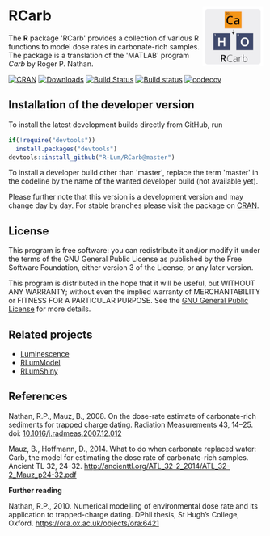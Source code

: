 RCarb <img width=120px src="docs/img/Logo_RCarb.png" align="right" />
===================================================================

The **R** package 'RCarb' provides a collection of various R functions to model dose rates
in carbonate-rich samples. The package is a translation of the 'MATLAB' program *Carb* by Roger P. Nathan.

[![CRAN](http://www.r-pkg.org/badges/version/RCarb)](http://cran.rstudio.com/package=RCarb)
[![Downloads](http://cranlogs.r-pkg.org/badges/grand-total/RCarb)](http://www.r-pkg.org/pkg/RCarb)
[![Build Status](https://travis-ci.org/R-Lum/RCarb.svg?branch=master)](https://travis-ci.org/R-Lum/RCarb)
[![Build status](https://ci.appveyor.com/api/projects/status/bjfy5lkqblrgvo15?svg=true)](https://ci.appveyor.com/project/RLumSK/rcarb)
[![codecov](https://codecov.io/gh/R-Lum/RCarb/branch/master/graph/badge.svg)](https://codecov.io/gh/R-Lum/RCarb)


## Installation of the developer version

To install the latest development builds directly from GitHub, run

```r
if(!require("devtools"))
  install.packages("devtools")
devtools::install_github("R-Lum/RCarb@master")
```

To install a developer build other than 'master', replace the term 'master' in the codeline by the name
of the wanted developer build (not available yet). 

Please further note that this version is a development version and may change day by day. 
For stable branches please visit the package on [CRAN](http://cran.rstudio.com/package=RCarb).

## License

This program is free software: you can redistribute it and/or modify it under the terms of the 
GNU General Public License as published by the Free Software Foundation, either version 3 of the License, or any later version.

This program is distributed in the hope that it will be useful, but WITHOUT ANY WARRANTY; without even the implied warranty of MERCHANTABILITY or FITNESS FOR A PARTICULAR PURPOSE. See the [GNU General Public License](https://github.com/R-Lum/RCarb/blob/master/LICENSE) for more details.

## Related projects 

* [Luminescence](https://github.com/R-Lum/Luminescence)
* [RLumModel](https://github.com/R-Lum/RLumModel)
* [RLumShiny](https://github.com/R-Lum/RLumShiny)

## References

Nathan, R.P., Mauz, B., 2008. On the dose-rate estimate of carbonate-rich sediments for trapped charge dating. Radiation Measurements 43, 14–25. doi: [10.1016/j.radmeas.2007.12.012](https://dx.doi.org/10.1016/j.radmeas.2007.12.012)

Mauz, B., Hoffmann, D., 2014. What to do when carbonate replaced water: Carb, the model for estimating the dose rate of carbonate-rich samples. 
Ancient TL 32, 24–32. http://ancienttl.org/ATL_32-2_2014/ATL_32-2_Mauz_p24-32.pdf

**Further reading**

Nathan, R.P., 2010. Numerical modelling of environmental dose rate and its application to trapped-charge dating.
DPhil thesis, St Hugh’s College, Oxford. https://ora.ox.ac.uk/objects/ora:6421
